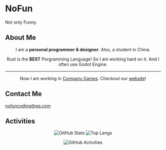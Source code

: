 # NoFun

Not only Funny.

## About Me

<div align="center">
  
I am a **personal programmer & designer**. Also, a student in China.

Rust is the **BEST** Porgramming Language! So I am working hard on it. And I often use Godot Engine.

---

Now I am working in [Company Games](https://github.com/Compacy-Games). Checkout our [website](https://compacy-games.github.io)!

</div>

## Contact Me

nofuncoding@qq.com

## Activities

<div align="center">
  
![GitHub Stats](https://github-readme-stats.vercel.app/api?username=nofuncoding&count_private=true) ![Top Langs](https://github-readme-stats.vercel.app/api/top-langs/?username=nofuncoding&layout=compact)

![GitHub Activities](https://github-readme-activity-graph.vercel.app/graph?username=nofuncoding)
</div>
